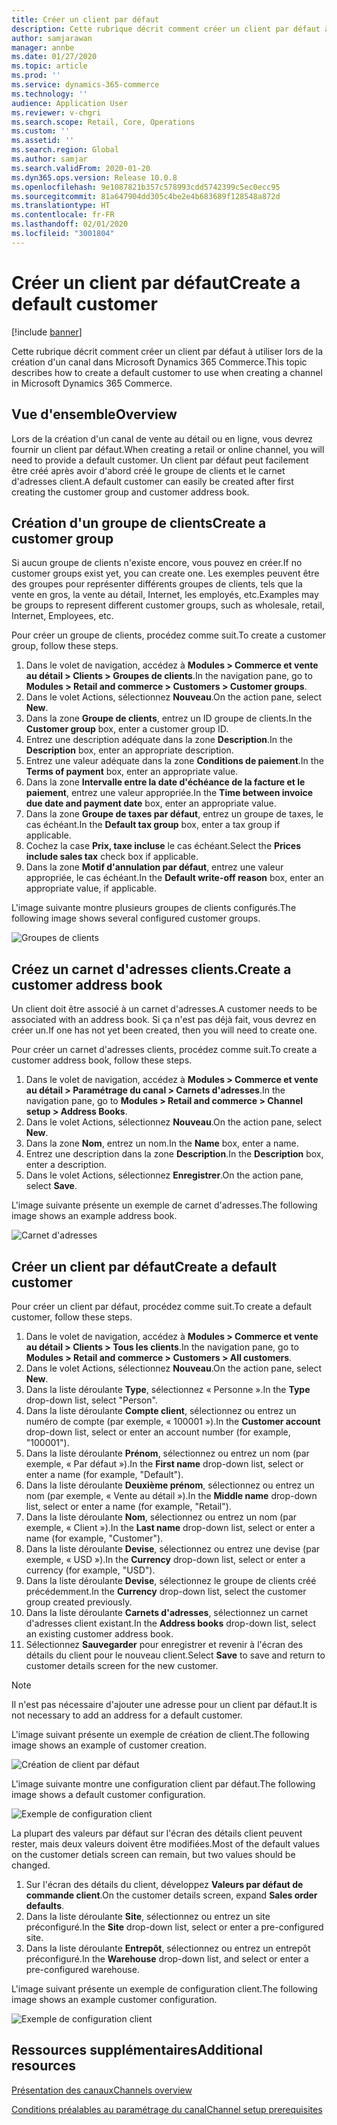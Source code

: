 ```yaml
---
title: Créer un client par défaut
description: Cette rubrique décrit comment créer un client par défaut à utiliser lors de la création d'un canal dans Microsoft Dynamics 365 Commerce.
author: samjarawan
manager: annbe
ms.date: 01/27/2020
ms.topic: article
ms.prod: ''
ms.service: dynamics-365-commerce
ms.technology: ''
audience: Application User
ms.reviewer: v-chgri
ms.search.scope: Retail, Core, Operations
ms.custom: ''
ms.assetid: ''
ms.search.region: Global
ms.author: samjar
ms.search.validFrom: 2020-01-20
ms.dyn365.ops.version: Release 10.0.8
ms.openlocfilehash: 9e1087821b357c578993cdd5742399c5ec0ecc95
ms.sourcegitcommit: 81a647904dd305c4be2e4b683689f128548a872d
ms.translationtype: HT
ms.contentlocale: fr-FR
ms.lasthandoff: 02/01/2020
ms.locfileid: "3001804"
---
```

# <a name="create-a-default-customer"></a><span data-ttu-id="74996-103">Créer un client par défaut</span><span class="sxs-lookup"><span data-stu-id="74996-103">Create a default customer</span></span>


[!include [banner](includes/banner.md)]

<span data-ttu-id="74996-104">Cette rubrique décrit comment créer un client par défaut à utiliser lors de la création d'un canal dans Microsoft Dynamics 365 Commerce.</span><span class="sxs-lookup"><span data-stu-id="74996-104">This topic describes how to create a default customer to use when creating a channel in Microsoft Dynamics 365 Commerce.</span></span>

## <a name="overview"></a><span data-ttu-id="74996-105">Vue d'ensemble</span><span class="sxs-lookup"><span data-stu-id="74996-105">Overview</span></span>

<span data-ttu-id="74996-106">Lors de la création d'un canal de vente au détail ou en ligne, vous devrez fournir un client par défaut.</span><span class="sxs-lookup"><span data-stu-id="74996-106">When creating a retail or online channel, you will need to provide a default customer.</span></span> <span data-ttu-id="74996-107">Un client par défaut peut facilement être créé après avoir d'abord créé le groupe de clients et le carnet d'adresses client.</span><span class="sxs-lookup"><span data-stu-id="74996-107">A default customer can easily be created after first creating the customer group and customer address book.</span></span>

## <a name="create-a-customer-group"></a><span data-ttu-id="74996-108">Création d'un groupe de clients</span><span class="sxs-lookup"><span data-stu-id="74996-108">Create a customer group</span></span>

<span data-ttu-id="74996-109">Si aucun groupe de clients n'existe encore, vous pouvez en créer.</span><span class="sxs-lookup"><span data-stu-id="74996-109">If no customer groups exist yet, you can create one.</span></span> <span data-ttu-id="74996-110">Les exemples peuvent être des groupes pour représenter différents groupes de clients, tels que la vente en gros, la vente au détail, Internet, les employés, etc.</span><span class="sxs-lookup"><span data-stu-id="74996-110">Examples may be groups to represent different customer groups, such as wholesale, retail, Internet, Employees, etc.</span></span>

<span data-ttu-id="74996-111">Pour créer un groupe de clients, procédez comme suit.</span><span class="sxs-lookup"><span data-stu-id="74996-111">To create a customer group, follow these steps.</span></span>

1. <span data-ttu-id="74996-112">Dans le volet de navigation, accédez à **Modules \> Commerce et vente au détail \> Clients \> Groupes de clients**.</span><span class="sxs-lookup"><span data-stu-id="74996-112">In the navigation pane, go to **Modules \> Retail and commerce \> Customers \> Customer groups**.</span></span>
1. <span data-ttu-id="74996-113">Dans le volet Actions, sélectionnez **Nouveau**.</span><span class="sxs-lookup"><span data-stu-id="74996-113">On the action pane, select **New**.</span></span>
1. <span data-ttu-id="74996-114">Dans la zone **Groupe de clients**, entrez un ID groupe de clients.</span><span class="sxs-lookup"><span data-stu-id="74996-114">In the **Customer group** box, enter a customer group ID.</span></span>
1. <span data-ttu-id="74996-115">Entrez une description adéquate dans la zone **Description**.</span><span class="sxs-lookup"><span data-stu-id="74996-115">In the **Description** box, enter an appropriate description.</span></span>
1. <span data-ttu-id="74996-116">Entrez une valeur adéquate dans la zone **Conditions de paiement**.</span><span class="sxs-lookup"><span data-stu-id="74996-116">In the **Terms of payment** box, enter an appropriate value.</span></span>
1. <span data-ttu-id="74996-117">Dans la zone **Intervalle entre la date d'échéance de la facture et le paiement**, entrez une valeur appropriée.</span><span class="sxs-lookup"><span data-stu-id="74996-117">In the **Time between invoice due date and payment date** box, enter an appropriate value.</span></span>
1. <span data-ttu-id="74996-118">Dans la zone **Groupe de taxes par défaut**, entrez un groupe de taxes, le cas échéant.</span><span class="sxs-lookup"><span data-stu-id="74996-118">In the **Default tax group** box, enter a tax group if applicable.</span></span>
1. <span data-ttu-id="74996-119">Cochez la case **Prix, taxe incluse** le cas échéant.</span><span class="sxs-lookup"><span data-stu-id="74996-119">Select the **Prices include sales tax** check box if applicable.</span></span>
1. <span data-ttu-id="74996-120">Dans la zone **Motif d'annulation par défaut**, entrez une valeur appropriée, le cas échéant.</span><span class="sxs-lookup"><span data-stu-id="74996-120">In the **Default write-off reason** box, enter an appropriate value, if applicable.</span></span>

<span data-ttu-id="74996-121">L'image suivante montre plusieurs groupes de clients configurés.</span><span class="sxs-lookup"><span data-stu-id="74996-121">The following image shows several configured customer groups.</span></span>

![Groupes de clients](media/customer-groups.png)

## <a name="create-a-customer-address-book"></a><span data-ttu-id="74996-123">Créez un carnet d'adresses clients.</span><span class="sxs-lookup"><span data-stu-id="74996-123">Create a customer address book</span></span>

<span data-ttu-id="74996-124">Un client doit être associé à un carnet d'adresses.</span><span class="sxs-lookup"><span data-stu-id="74996-124">A customer needs to be associated with an address book.</span></span> <span data-ttu-id="74996-125">Si ça n'est pas déjà fait, vous devrez en créer un.</span><span class="sxs-lookup"><span data-stu-id="74996-125">If one has not yet been created, then you will need to create one.</span></span>

<span data-ttu-id="74996-126">Pour créer un carnet d'adresses clients, procédez comme suit.</span><span class="sxs-lookup"><span data-stu-id="74996-126">To create a customer address book, follow these steps.</span></span>

1. <span data-ttu-id="74996-127">Dans le volet de navigation, accédez à **Modules \> Commerce et vente au détail \> Paramétrage du canal \> Carnets d'adresses**.</span><span class="sxs-lookup"><span data-stu-id="74996-127">In the navigation pane, go to **Modules \> Retail and commerce \> Channel setup \> Address Books**.</span></span>
1. <span data-ttu-id="74996-128">Dans le volet Actions, sélectionnez **Nouveau**.</span><span class="sxs-lookup"><span data-stu-id="74996-128">On the action pane, select **New**.</span></span>
1. <span data-ttu-id="74996-129">Dans la zone **Nom**, entrez un nom.</span><span class="sxs-lookup"><span data-stu-id="74996-129">In the **Name** box, enter a name.</span></span>
1. <span data-ttu-id="74996-130">Entrez une description dans la zone **Description**.</span><span class="sxs-lookup"><span data-stu-id="74996-130">In the **Description** box, enter a description.</span></span>
1. <span data-ttu-id="74996-131">Dans le volet Actions, sélectionnez **Enregistrer**.</span><span class="sxs-lookup"><span data-stu-id="74996-131">On the action pane, select **Save**.</span></span>

<span data-ttu-id="74996-132">L'image suivante présente un exemple de carnet d'adresses.</span><span class="sxs-lookup"><span data-stu-id="74996-132">The following image shows an example address book.</span></span>

![Carnet d'adresses](media/address-book.png)

## <a name="create-a-default-customer"></a><span data-ttu-id="74996-134">Créer un client par défaut</span><span class="sxs-lookup"><span data-stu-id="74996-134">Create a default customer</span></span>

<span data-ttu-id="74996-135">Pour créer un client par défaut, procédez comme suit.</span><span class="sxs-lookup"><span data-stu-id="74996-135">To create a default customer, follow these steps.</span></span>

1. <span data-ttu-id="74996-136">Dans le volet de navigation, accédez à **Modules \> Commerce et vente au détail \> Clients \> Tous les clients**.</span><span class="sxs-lookup"><span data-stu-id="74996-136">In the navigation pane, go to **Modules \> Retail and commerce \> Customers \> All customers**.</span></span>
1. <span data-ttu-id="74996-137">Dans le volet Actions, sélectionnez **Nouveau**.</span><span class="sxs-lookup"><span data-stu-id="74996-137">On the action pane, select **New**.</span></span>
1. <span data-ttu-id="74996-138">Dans la liste déroulante **Type**, sélectionnez « Personne ».</span><span class="sxs-lookup"><span data-stu-id="74996-138">In the **Type** drop-down list, select "Person".</span></span>
1. <span data-ttu-id="74996-139">Dans la liste déroulante **Compte client**, sélectionnez ou entrez un numéro de compte (par exemple, « 100001 »).</span><span class="sxs-lookup"><span data-stu-id="74996-139">In the **Customer account** drop-down list, select or enter an account number (for example, "100001").</span></span>
1. <span data-ttu-id="74996-140">Dans la liste déroulante **Prénom**, sélectionnez ou entrez un nom (par exemple, « Par défaut »).</span><span class="sxs-lookup"><span data-stu-id="74996-140">In the **First name** drop-down list, select or enter a name (for example, "Default").</span></span>
1. <span data-ttu-id="74996-141">Dans la liste déroulante **Deuxième prénom**, sélectionnez ou entrez un nom (par exemple, « Vente au détail »).</span><span class="sxs-lookup"><span data-stu-id="74996-141">In the **Middle name** drop-down list, select or enter a name (for example, "Retail").</span></span>
1. <span data-ttu-id="74996-142">Dans la liste déroulante **Nom**, sélectionnez ou entrez un nom (par exemple, « Client »).</span><span class="sxs-lookup"><span data-stu-id="74996-142">In the **Last name** drop-down list, select or enter a name (for example, "Customer").</span></span>
1. <span data-ttu-id="74996-143">Dans la liste déroulante **Devise**, sélectionnez ou entrez une devise (par exemple, « USD »).</span><span class="sxs-lookup"><span data-stu-id="74996-143">In the **Currency** drop-down list, select or enter a currency (for example, "USD").</span></span>
1. <span data-ttu-id="74996-144">Dans la liste déroulante **Devise**, sélectionnez le groupe de clients créé précédemment.</span><span class="sxs-lookup"><span data-stu-id="74996-144">In the **Currency** drop-down list, select the customer group created previously.</span></span>
1. <span data-ttu-id="74996-145">Dans la liste déroulante **Carnets d'adresses**, sélectionnez un carnet d'adresses client existant.</span><span class="sxs-lookup"><span data-stu-id="74996-145">In the **Address books**  drop-down list, select an existing customer address book.</span></span>
1. <span data-ttu-id="74996-146">Sélectionnez **Sauvegarder** pour enregistrer et revenir à l'écran des détails du client pour le nouveau client.</span><span class="sxs-lookup"><span data-stu-id="74996-146">Select **Save** to save and return to customer details screen for the new customer.</span></span>

> [!NOTE]
> <span data-ttu-id="74996-147">Il n'est pas nécessaire d'ajouter une adresse pour un client par défaut.</span><span class="sxs-lookup"><span data-stu-id="74996-147">It is not necessary to add an address for a default customer.</span></span>

<span data-ttu-id="74996-148">L'image suivant présente un exemple de création de client.</span><span class="sxs-lookup"><span data-stu-id="74996-148">The following image shows an example of customer creation.</span></span>

![Création de client par défaut](media/default-customer-creation.png)

<span data-ttu-id="74996-150">L'image suivante montre une configuration client par défaut.</span><span class="sxs-lookup"><span data-stu-id="74996-150">The following image shows a default customer configuration.</span></span>

![Exemple de configuration client](media/default-customer-configuration1.png)

<span data-ttu-id="74996-152">La plupart des valeurs par défaut sur l'écran des détails client peuvent rester, mais deux valeurs doivent être modifiées.</span><span class="sxs-lookup"><span data-stu-id="74996-152">Most of the default values on the customer detials screen can remain, but two values should be changed.</span></span>

1. <span data-ttu-id="74996-153">Sur l'écran des détails du client, développez **Valeurs par défaut de commande client**.</span><span class="sxs-lookup"><span data-stu-id="74996-153">On the customer details screen, expand **Sales order defaults**.</span></span>
1. <span data-ttu-id="74996-154">Dans la liste déroulante **Site**, sélectionnez ou entrez un site préconfiguré.</span><span class="sxs-lookup"><span data-stu-id="74996-154">In the **Site** drop-down list, select or enter a pre-configured site.</span></span>
1. <span data-ttu-id="74996-155">Dans la liste déroulante **Entrepôt**, sélectionnez ou entrez un entrepôt préconfiguré.</span><span class="sxs-lookup"><span data-stu-id="74996-155">In the **Warehouse** drop-down list, and select or enter a pre-configured warehouse.</span></span>

<span data-ttu-id="74996-156">L'image suivant présente un exemple de configuration client.</span><span class="sxs-lookup"><span data-stu-id="74996-156">The following image shows an example customer configuration.</span></span>

![Exemple de configuration client](media/default-customer-configuration2.png)

## <a name="additional-resources"></a><span data-ttu-id="74996-158">Ressources supplémentaires</span><span class="sxs-lookup"><span data-stu-id="74996-158">Additional resources</span></span>

[<span data-ttu-id="74996-159">Présentation des canaux</span><span class="sxs-lookup"><span data-stu-id="74996-159">Channels overview</span></span>](channels-overview.md)

[<span data-ttu-id="74996-160">Conditions préalables au paramétrage du canal</span><span class="sxs-lookup"><span data-stu-id="74996-160">Channel setup prerequisites</span></span>](channels-prerequisites.md)
